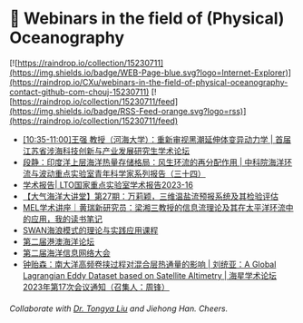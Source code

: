 # 🌊 Webinars in the field of (Physical) Oceanography

[![https://raindrop.io/collection/15230711](https://img.shields.io/badge/WEB-Page-blue.svg?logo=Internet-Explorer)](https://raindrop.io/CXu/webinars-in-the-field-of-physical-oceanography-contact-github-com-chouj-15230711) [![https://raindrop.io/collection/15230711/feed](https://img.shields.io/badge/RSS-Feed-orange.svg?logo=rss)](https://raindrop.io/collection/15230711/feed)

<!-- BLOG-POST-LIST:START -->
- [[10:35-11:00]王强 教授（河海大学）：重新审视黑潮延伸体变异动力学 | 首届江苏省涉海科技创新与产业发展研究生学术论坛](https://www.koushare.com/lives/room/491849)
- [段静：印度洋上层海洋热量存储格局：风生环流的再分配作用 | 中科院海洋环流与波动重点实验室青年科学家系列报告（三十四）](https://mp.weixin.qq.com/s/oMgEgJUIAtWfe8OlMIIZVQ)
- [学术报告| LTO国家重点实验室学术报告2023-16](https://mp.weixin.qq.com/s/FQ0tgvJ9o-iL33WG921DOg)
- [【大气海洋大讲堂】第27期：万莉颖，三维温盐流预报系统及其检验评估](https://mp.weixin.qq.com/s/rT8_myGX-7O70v9dmuWPwA)
- [MEL学术讲座｜黄瑞新研究员：梁湘三教授的信息流理论及其在太平洋环流中的应用，我的读书笔记](https://mp.weixin.qq.com/s/oVE0g9Dpgyc1IMjCgcPPdQ)
- [SWAN海浪模式的理论与实践应用课程](https://mp.weixin.qq.com/s/9SsRFnGq4REDOw-kvwwBcA)
- [第二届港澳海洋论坛](https://mp.weixin.qq.com/s/gr9DneVdE-ikJPYpk45n9A)
- [第二届海洋信息网络大会](https://mp.weixin.qq.com/s/ok2dsTpgBWskirIig_fmCg)
- [钟贻森：南大洋高频卷挟过程对混合层热通量的影响 | 刘统亚：A Global Lagrangian Eddy Dataset based on Satellite Altimetry | 海星学术论坛 2023年第17次会议通知（召集人：周锋）](https://mp.weixin.qq.com/s/FPl92qBsz70b4Hfq5MaQAQ)
<!-- BLOG-POST-LIST:END -->

###### Collaborate with [Dr. Tongya Liu](https://liutongya.github.io/) and Jiehong Han. Cheers.
